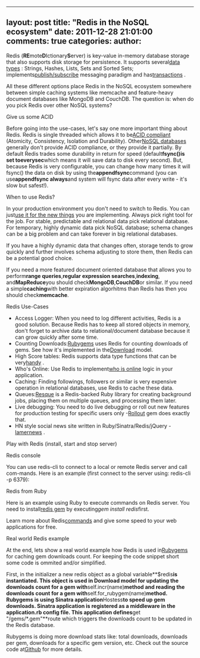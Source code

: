 

---
layout: post
title: "Redis in the NoSQL ecosystem"
date: 2011-12-28 21:01:00
comments: true
categories:
author: 
---

Redis (**RE**mote**D**Ictionary**S**erver) is key-value in-memory database storage that also supports disk storage for persistence. It supports several[data types](http://redis.io/topics/data-types-intro) : Strings, Hashes, Lists, Sets and Sorted Sets; implements[publish/subscribe](http://redis.io/topics/pubsub) messaging paradigm and has[transactions](http://redis.io/topics/transactions) .

All these different options place Redis in the NoSQL ecosystem somewhere between simple caching systems like memcache and feature-heavy document databases like MongoDB and CouchDB. The question is: when do you pick Redis over other NoSQL systems?

Give us some ACID

Before going into the use-cases, let's say one more important thing about Redis. Redis is single threaded which allows it to be[ACID compliant](http://en.wikipedia.org/wiki/ACID) (Atomicity, Consistency, Isolation and Durability). Other[NoSQL databases](http://nosql-database.org/) generally don't provide ACID compliance, or they provide it partially. By default Redis trades some durability in return for speed (default**fsync()**is set to**everysec**which means it will save data to disk every second). But, because Redis is very configurable, you can change how many times it will fsync() the data on disk by using the**appendfsync**command (you can use**appendfsync always**and system will fsync data after every write - it's slow but safest!).

When to use Redis?

In your production environment you don't need to switch to Redis. You can just[use it for the new things](http://antirez.com/post/take-advantage-of-redis-adding-it-to-your-stack.html) you are implementing. Always pick right tool for the job. For stable, predictable and relational data pick relational database. For temporary, highly dynamic data pick NoSQL database; schema changes can be a big problem and can take forever in big relational databases.

If you have a highly dynamic data that changes often, storage tends to grow quickly and further involves schema adjusting to store them, then Redis can be a potential good choice.

If you need a more featured document oriented database that allows you to perform**range queries**,**regular expression searches**,**indexing**, and**MapReduce**you should check**MongoDB**,**CouchDB**or similar. If you need a simple**caching**with better expiration algorhitms than Redis has then you should check**memcache**.

Redis Use-Cases
- Access Logger: When you need to log different activities, Redis is a good solution. Because Redis has to keep all stored objects in memory, don't forget to archive data to relational/document database because it can grow quickly after some time.
- Counting Downloads:[Rubygems](https://github.com/rubygems/rubygems.org) uses Redis for counting downloads of gems. See how it's implemented in the[Download](https://github.com/rubygems/rubygems.org/blob/master/app/models/download.rb) model.
- High Score tables: Redis supports data type functions that can be very[handy](http://blog.agoragames.com/blog/2011/01/01/creating-high-score-tables-leaderboards-using-redis/) .
- Who's Online: Use Redis to implement[who is online](http://www.lukemelia.com/blog/archives/2010/01/17/redis-in-practice-whos-online/) logic in your application.
- Caching: Finding followings, followers or similar is very expensive operation in relational databases, use Redis to cache these data.
- Queues:[Resque](https://github.com/defunkt/resque) is a Redis-backed Ruby library for creating background jobs, placing them on multiple queues, and processing them later.
- Live debugging: You need to do live debugging or roll out new features for production testing for specific users only -[Rollout](https://github.com/jamesgolick/rollout) gem does exactly that.
- HN style social news site written in Ruby/Sinatra/Redis/jQuery -[lamernews](https://github.com/antirez/lamernews) .



Play with Redis (install, start and stop server)



Redis console

You can use redis-cli to connect to a local or remote Redis server and call com-mands. Here is an example (first connect to the server using: redis-cli -p 6379):



Redis from Ruby

Here is an example using Ruby to execute commands on Redis server. You need to install[redis gem](https://github.com/ezmobius/redis-rb) by executing*gem install redis*first.

Learn more about Redis[commands](http://redis.io/commands) and give some speed to your web applications for free.

Real world Redis example

At the end, lets show a real world example how Redis is used in[Rubygems](http://rubygems.org/) for caching gem downloads count. For keeping the code snippet short some code is ommited and/or simplified.



First, in the initializer a new redis object as a global variable**$redis**is instantiated. This object is used in Download model for updating the downloads count for a gem with**self.incr(name)**method and reading the downloads count for a gem with**self.for_rubygem(name)**method. Rubygems is using Sinatra application**Hostess**to speed up gem downloads. Sinatra application is registered as a  middleware in the application.rb config file. This application  defines**get "/gems/*.gem"**route which triggers the downloads count to be updated in the Redis database.

Rubygems is doing more download stats like: total downloads, downloads per gem, downloads for a specific gem version, etc. Check out the source code at[Github](https://github.com/rubygems/rubygems.org) for more details.
